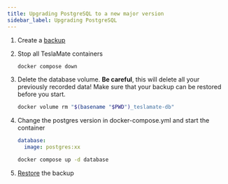 ```yaml
---
title: Upgrading PostgreSQL to a new major version
sidebar_label: Upgrading PostgreSQL
---
```


1. Create a [backup](backup_restore.md)
2. Stop all TeslaMate containers

   ```bash
   docker compose down
   ```

3. Delete the database volume. **Be careful**, this will delete all your previously recorded data! Make sure that your backup can be restored before you start.

   ```bash
   docker volume rm "$(basename "$PWD")_teslamate-db"
   ```

4. Change the postgres version in docker-compose.yml and start the container

   ```yml {2}
   database:
     image: postgres:xx
   ```

   ```bash
   docker compose up -d database
   ```

5. [Restore](backup_restore.md) the backup
